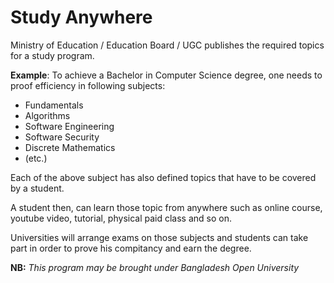 # Study Anywhere

Ministry of Education / Education Board / UGC publishes the required topics for a study program.

**Example**: To achieve a Bachelor in Computer Science degree, one needs to proof efficiency in following subjects:
- Fundamentals
- Algorithms
- Software Engineering
- Software Security
- Discrete Mathematics
- (etc.)

Each of the above subject has also defined topics that have to be covered by a student.

A student then, can learn those topic from anywhere such as online course, youtube video, tutorial, physical paid class and so on. 

Universities will arrange exams on those subjects and students can take part in order to prove his compitancy and earn the degree. 

**NB:** *This program may be brought under Bangladesh Open University*
